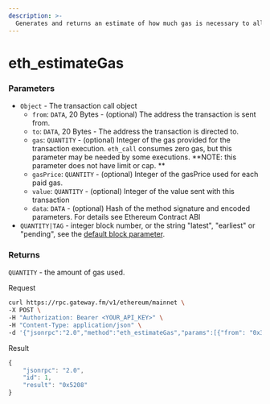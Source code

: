 ```yaml
---
description: >-
  Generates and returns an estimate of how much gas is necessary to allow the transaction to complete. The transaction will not be added to the blockchain. Note that the estimate may be significantly more than the amount of gas actually used by the transaction, for a variety of reasons including EVM mechanics and node performance.
---
```


# eth\_estimateGas

### **Parameters**

* `Object` - The transaction call object
  * `from`: `DATA`, 20 Bytes - (optional) The address the transaction is sent from.
  * `to`: `DATA`, 20 Bytes - The address the transaction is directed to.
  * `gas`: `QUANTITY` - (optional) Integer of the gas provided for the transaction execution. `eth_call` consumes zero gas, but this parameter may be needed by some executions. **NOTE: this parameter does not have limit or cap. **&#x20;
  * `gasPrice`: `QUANTITY` - (optional) Integer of the gasPrice used for each paid gas.
  * `value`: `QUANTITY` - (optional) Integer of the value sent with this transaction
  * `data`: `DATA` - (optional) Hash of the method signature and encoded parameters. For details see Ethereum Contract ABI
* `QUANTITY|TAG` - integer block number, or the string "latest", "earliest" or "pending", see the [default block parameter](https://eth.wiki/json-rpc/API#the-default-block-parameter).

### Returns

`QUANTITY` - the amount of gas used.

Request

```bash
curl https://rpc.gateway.fm/v1/ethereum/mainnet \
-X POST \
-H "Authorization: Bearer <YOUR_API_KEY>" \
-H "Content-Type: application/json" \
-d '{"jsonrpc":"2.0","method":"eth_estimateGas","params":[{"from": "0x3d14de87b5ade1c61a0b7ca29f7632e6e756b8bf","to": "0x4c88153de66e84c6691fa6bf5b5823530300a942"}],"id":1}'
```

Result

```javascript
{
    "jsonrpc": "2.0",
    "id": 1,
    "result": "0x5208"
}
```

###

